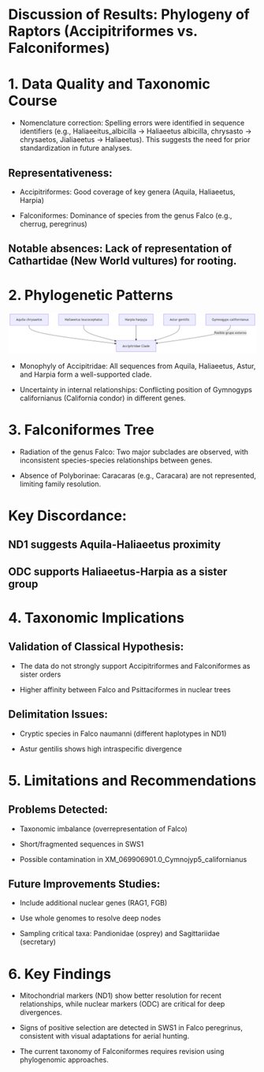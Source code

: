 # Discussion of Results: Phylogeny of Raptors (Accipitriformes vs. Falconiformes)

# 1. Data Quality and Taxonomic Course
* Nomenclature correction: Spelling errors were identified in sequence identifiers (e.g., Haliaeeitus_albicilla → Haliaeetus albicilla, chrysasto → chrysaetos, Jialiaeetus → Haliaeetus). This suggests the need for prior standardization in future analyses.

## Representativeness:

* Accipitriformes: Good coverage of key genera (Aquila, Haliaeetus, Harpia)

* Falconiformes: Dominance of species from the genus Falco (e.g., cherrug, peregrinus)

## Notable absences: Lack of representation of Cathartidae (New World vultures) for rooting.

# 2. Phylogenetic Patterns

![](../Images/Ea_mermaid_20250705_871a8a.png)

* Monophyly of Accipitridae: All sequences from Aquila, Haliaeetus, Astur, and Harpia form a well-supported clade.

* Uncertainty in internal relationships: Conflicting position of Gymnogyps californianus (California condor) in different genes.

# 3. Falconiformes Tree 

* Radiation of the genus Falco: Two major subclades are observed, with inconsistent species-species relationships between genes.

* Absence of Polyborinae: Caracaras (e.g., Caracara) are not represented, limiting family resolution.

# Key Discordance:

## ND1 suggests Aquila-Haliaeetus proximity

## ODC supports Haliaeetus-Harpia as a sister group

# 4. Taxonomic Implications

## Validation of Classical Hypothesis:

* The data do not strongly support Accipitriformes and Falconiformes as sister orders

* Higher affinity between Falco and Psittaciformes in nuclear trees

## Delimitation Issues:

* Cryptic species in Falco naumanni (different haplotypes in ND1)

* Astur gentilis shows high intraspecific divergence

# 5. Limitations and Recommendations

## Problems Detected:

* Taxonomic imbalance (overrepresentation of Falco)

* Short/fragmented sequences in SWS1

* Possible contamination in XM_069906901.0_Cymnojyp5_californianus

## Future Improvements Studies:

* Include additional nuclear genes (RAG1, FGB)

* Use whole genomes to resolve deep nodes

* Sampling critical taxa: Pandionidae (osprey) and Sagittariidae (secretary)

# 6. Key Findings

* Mitochondrial markers (ND1) show better resolution for recent relationships, while nuclear markers (ODC) are critical for deep divergences.

* Signs of positive selection are detected in SWS1 in Falco peregrinus, consistent with visual adaptations for aerial hunting.

* The current taxonomy of Falconiformes requires revision using phylogenomic approaches.



